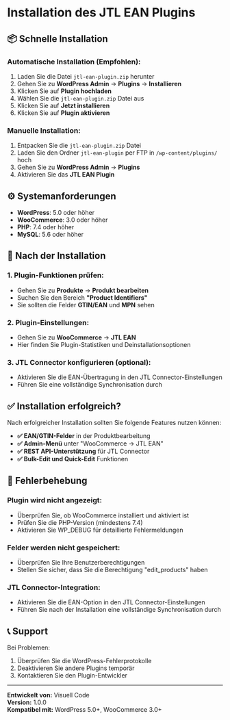 # Installation des JTL EAN Plugins

## 📦 Schnelle Installation

### Automatische Installation (Empfohlen):
1. Laden Sie die Datei `jtl-ean-plugin.zip` herunter
2. Gehen Sie zu **WordPress Admin** → **Plugins** → **Installieren**
3. Klicken Sie auf **Plugin hochladen**
4. Wählen Sie die `jtl-ean-plugin.zip` Datei aus
5. Klicken Sie auf **Jetzt installieren**
6. Klicken Sie auf **Plugin aktivieren**

### Manuelle Installation:
1. Entpacken Sie die `jtl-ean-plugin.zip` Datei
2. Laden Sie den Ordner `jtl-ean-plugin` per FTP in `/wp-content/plugins/` hoch
3. Gehen Sie zu **WordPress Admin** → **Plugins**
4. Aktivieren Sie das **JTL EAN Plugin**

## ⚙️ Systemanforderungen

- **WordPress**: 5.0 oder höher
- **WooCommerce**: 3.0 oder höher  
- **PHP**: 7.4 oder höher
- **MySQL**: 5.6 oder höher

## 🚀 Nach der Installation

### 1. Plugin-Funktionen prüfen:
- Gehen Sie zu **Produkte** → **Produkt bearbeiten**
- Suchen Sie den Bereich **"Product Identifiers"** 
- Sie sollten die Felder **GTIN/EAN** und **MPN** sehen

### 2. Plugin-Einstellungen:
- Gehen Sie zu **WooCommerce** → **JTL EAN**
- Hier finden Sie Plugin-Statistiken und Deinstallationsoptionen

### 3. JTL Connector konfigurieren (optional):
- Aktivieren Sie die EAN-Übertragung in den JTL Connector-Einstellungen
- Führen Sie eine vollständige Synchronisation durch

## ✅ Installation erfolgreich?

Nach erfolgreicher Installation sollten Sie folgende Features nutzen können:

- **✅ EAN/GTIN-Felder** in der Produktbearbeitung
- **✅ Admin-Menü** unter "WooCommerce → JTL EAN"
- **✅ REST API-Unterstützung** für JTL Connector
- **✅ Bulk-Edit und Quick-Edit** Funktionen

## 🔧 Fehlerbehebung

### Plugin wird nicht angezeigt:
- Überprüfen Sie, ob WooCommerce installiert und aktiviert ist
- Prüfen Sie die PHP-Version (mindestens 7.4)
- Aktivieren Sie WP_DEBUG für detaillierte Fehlermeldungen

### Felder werden nicht gespeichert:
- Überprüfen Sie Ihre Benutzerberechtigungen
- Stellen Sie sicher, dass Sie die Berechtigung "edit_products" haben

### JTL Connector-Integration:
- Aktivieren Sie die EAN-Option in den JTL Connector-Einstellungen
- Führen Sie nach der Installation eine vollständige Synchronisation durch

## 📞 Support

Bei Problemen:
1. Überprüfen Sie die WordPress-Fehlerprotokolle
2. Deaktivieren Sie andere Plugins temporär
3. Kontaktieren Sie den Plugin-Entwickler

---

**Entwickelt von:** Visuell Code  
**Version:** 1.0.0  
**Kompatibel mit:** WordPress 5.0+, WooCommerce 3.0+